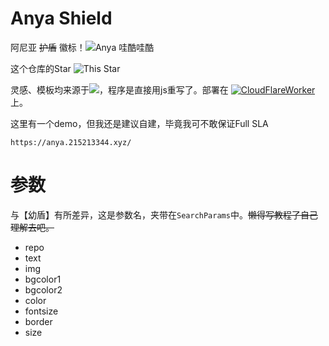 # Anya Shield

阿尼亚 ~~护盾~~ 徽标！![Anya 哇酷哇酷](https://anya.215213344.xyz/?text=%E5%93%87%E9%85%B7%E5%93%87%E9%85%B7&img=https://i.imgur.com/MIbS0oV.jpg)

这个仓库的Star ![This Star](https://anya.215213344.xyz/?repo=ChenYFan/AnyaShield)

灵感、模板均来源于[![](https://unv-shield.librian.net/api/unv_shield?txt=幼盾)](https://github.com/RimoChan/unv-shield)，程序是直接用js重写了。部署在 [![CloudFlareWorker](https://anya.215213344.xyz/?bgcolor1=f7a433&bgcolor2=ffdaad&color=fff&text=CloudFlareWorker&img=https://workers.cloudflare.com/resources/logo/logo.svg)](https://workers.cloudflare.com/) 上。

这里有一个demo，但我还是建议自建，毕竟我可不敢保证Full SLA

```url
https://anya.215213344.xyz/
```

# 参数

与【幼盾】有所差异，这是参数名，夹带在`SearchParams`中。~~懒得写教程了自己理解去吧。~~

- repo
- text
- img
- bgcolor1
- bgcolor2
- color
- fontsize
- border
- size
